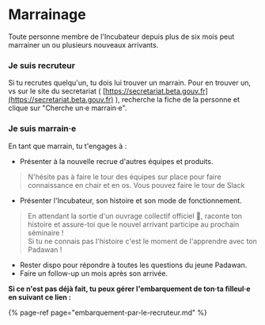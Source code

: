 # Marrainage

Toute personne membre de l'Incubateur depuis plus de six mois peut marrainer un ou plusieurs nouveaux arrivants.

### Je suis recruteur

Si tu recrutes quelqu'un, tu dois lui trouver un marrain. Pour en trouver un, vs sur le site du secretariat \( [https://secretariat.beta.gouv.fr](https://secretariat.beta.gouv.fr) \), recherche la fiche de la personne et clique sur "Cherche un·e marrain·e".

### Je suis marrain·e

En tant que marrain, tu t'engages à :

* Présenter à la nouvelle recrue d'autres équipes et produits.

> N'hésite pas à faire le tour des équipes sur place pour faire connaissance en chair et en os. Vous pouvez faire le tour de Slack

* Présenter l'Incubateur, son histoire et son mode de fonctionnement.

> En attendant la sortie d'un ouvrage collectif officiel 📖, raconte ton histoire et assure-toi que le nouvel arrivant participe au prochain séminaire !   
> Si tu ne connais pas l'histoire c'est le moment de l'apprendre avec ton Padawan !

* Rester dispo pour répondre à toutes les questions du jeune Padawan.
* Faire un follow-up un mois après son arrivée.

**Si ce n'est pas déjà fait, tu peux gérer l'embarquement de ton·ta filleul·e en suivant ce lien :**

{% page-ref page="embarquement-par-le-recruteur.md" %}


